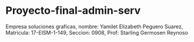 # Proyecto-final-admin-serv
Empresa soluciones graficas, nombre: Yamilet Elizabeth Peguero Suarez, Matricula: 17-EISM-1-149, Seccion: 0908, Prof: Starling Germosen Reynoso
